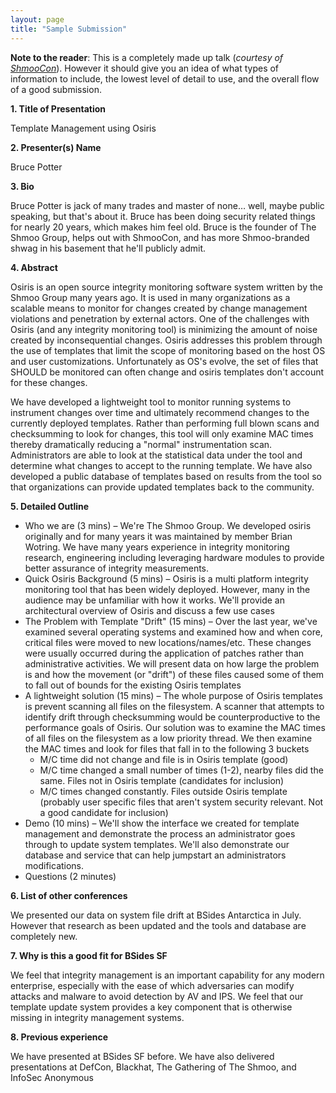 ```yaml
---
layout: page
title: "Sample Submission"
---
```


**Note to the reader**: This is a completely made up talk (*courtesy of [ShmooCon](http://shmoocon.org/)*). However it should give you an idea of what types of information to include, the lowest level of detail to use, and the overall flow of a good submission.

**1. Title of Presentation**

Template Management using Osiris

**2. Presenter(s) Name**

Bruce Potter

**3. Bio**

Bruce Potter is jack of many trades and master of none… well, maybe public speaking, but that's about it. Bruce has been doing security related things for nearly 20 years, which makes him feel old. Bruce is the founder of The Shmoo Group, helps out with ShmooCon, and has more Shmoo-branded shwag in his basement that he'll publicly admit.

**4. Abstract**

Osiris is an open source integrity monitoring software system written by the Shmoo Group many years ago. It is used in many organizations as a scalable means to monitor for changes created by change management violations and penetration by external actors. One of the challenges with Osiris (and any integrity monitoring tool) is minimizing the amount of noise created by inconsequential changes. Osiris addresses this problem through the use of templates that limit the scope of monitoring based on the host OS and user customizations. Unfortunately as OS's evolve, the set of files that SHOULD be monitored can often change and osiris templates don't account for these changes.

We have developed a lightweight tool to monitor running systems to instrument changes over time and ultimately recommend changes to the currently deployed templates. Rather than performing full blown scans and checksumming to look for changes, this tool will only examine MAC times thereby dramatically reducing a "normal" instrumentation scan. Administrators are able to look at the statistical data under the tool and determine what changes to accept to the running template. We have also developed a public database of templates based on results from the tool so that organizations can provide updated templates back to the community.

**5. Detailed Outline**

* Who we are (3 mins) – We're The Shmoo Group. We developed osiris originally and for many years it was maintained by member Brian Wotring. We have many years experience in integrity monitoring research, engineering including leveraging hardware modules to provide better assurance of integrity measurements.
* Quick Osiris Background (5 mins) – Osiris is a multi platform integrity monitoring tool that has been widely deployed. However, many in the audience may be unfamiliar with how it works. We'll provide an architectural overview of Osiris and discuss a few use cases
* The Problem with Template "Drift" (15 mins) – Over the last year, we've examined several operating systems and examined how and when core, critical files were moved to new locations/names/etc. These changes were usually occurred during the application of patches rather than administrative activities. We will present data on how large the problem is and how the movement (or "drift") of these files caused some of them to fall out of bounds for the existing Osiris templates
* A lightweight solution (15 mins) – The whole purpose of Osiris templates is prevent scanning all files on the filesystem. A scanner that attempts to identify drift through checksumming would be counterproductive to the performance goals of Osiris. Our solution was to examine the MAC times of all files on the filesystem as a low priority thread. We then examine the MAC times and look for files that fall in to the following 3 buckets
    - M/C time did not change and file is in Osiris template (good)
    - M/C time changed a small number of times (1-2), nearby files did the same. Files not in Osiris template (candidates for inclusion)
    - M/C times changed constantly. Files outside Osiris template (probably user specific files that aren't system security relevant. Not a good candidate for inclusion)
* Demo (10 mins) – We'll show the interface we created for template management and demonstrate the process an administrator goes through to update system templates. We'll also demonstrate our database and service that can help jumpstart an administrators modifications.
* Questions (2 minutes)

**6. List of other conferences**

We presented our data on system file drift at BSides Antarctica in July. However that research as been updated and the tools and database are completely new.

**7. Why is this a good fit for BSides SF**

We feel that integrity management is an important capability for any modern enterprise, especially with the ease of which adversaries can modify attacks and malware to avoid detection by AV and IPS. We feel that our template update system provides a key component that is otherwise missing in integrity management systems.

**8. Previous experience**

We have presented at BSides SF before. We have also delivered presentations at DefCon, Blackhat, The Gathering of The Shmoo, and InfoSec Anonymous
